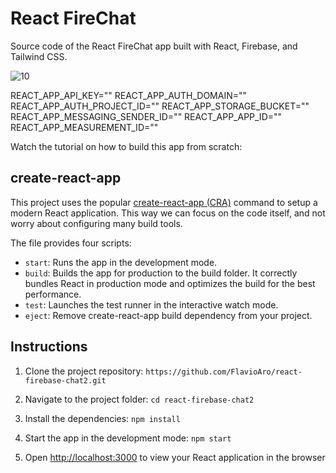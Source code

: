 # React FireChat

Source code of the React FireChat app built with React, Firebase, and Tailwind
CSS.

![10](https://user-images.githubusercontent.com/35077695/147526010-1c65fe11-5a99-4000-ac96-ced37d7376e2.PNG)

REACT_APP_API_KEY=""
REACT_APP_AUTH_DOMAIN=""
REACT_APP_AUTH_PROJECT_ID=""
REACT_APP_STORAGE_BUCKET=""
REACT_APP_MESSAGING_SENDER_ID=""
REACT_APP_APP_ID=""
REACT_APP_MEASUREMENT_ID=""

Watch the tutorial on how to build this app from scratch:

## create-react-app

This project uses the popular
[create-react-app (CRA)](https://create-react-app.dev/) command to setup a
modern React application. This way we can focus on the code itself, and not
worry about configuring many build tools.

The
file provides four scripts:

- `start`: Runs the app in the development mode.
- `build`: Builds the app for production to the build folder. It correctly
  bundles React in production mode and optimizes the build for the best
  performance.
- `test`: Launches the test runner in the interactive watch mode.
- `eject`: Remove create-react-app build dependency from your project.

## Instructions

1. Clone the project repository:
   `https://github.com/FlavioAro/react-firebase-chat2.git`

2. Navigate to the project folder: `cd react-firebase-chat2`

3. Install the dependencies: `npm install`

4. Start the app in the development mode: `npm start`

5. Open [http://localhost:3000](http://localhost:3000) to view your React
   application in the browser

